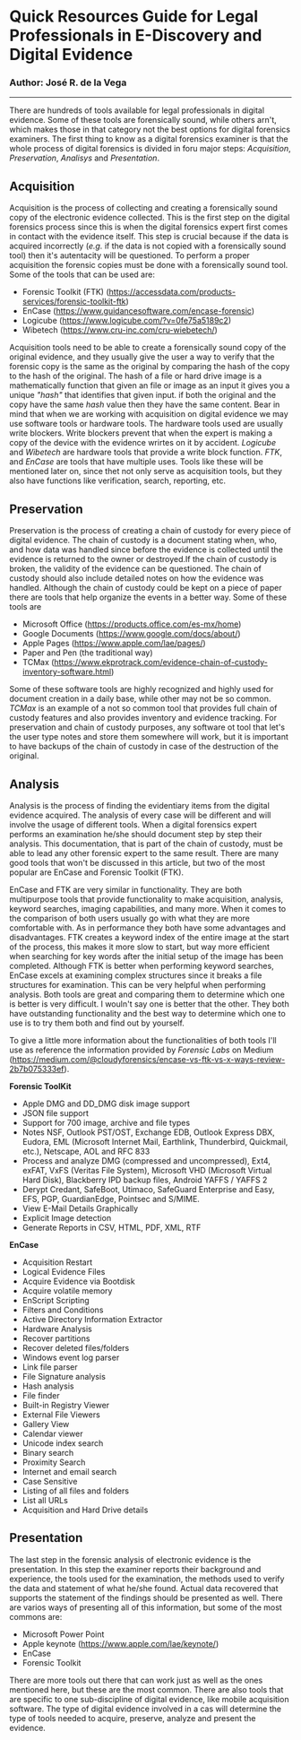 # Quick Resources Guide for Legal Professionals in E-Discovery and Digital Evidence
### Author: José R. de la Vega
---
There are hundreds of tools available for legal professionals in digital evidence. Some of these tools are forensically sound, while others arn't, which makes those in that category not the best options for digital forensics examiners. The first thing to know as a digital forensics examiner is that the whole process of digital forensics is divided in foru major steps: _Acquisition_, _Preservation_, _Analisys_ and _Presentation_.

## Acquisition
Acquisition is the process of collecting and creating a forensically sound copy of the electronic evidence collected. This is the first step on the digital forensics process since this is when the digital forensics expert first comes in contact with the evidence itself. This step is crucial because if the data is acquired incorrectly (_e.g._ if the data is not copied with a forensically sound tool) then it's autentacity will be questioned. To perform a proper acquisition the forensic copies must be done with a forensically sound tool. Some of the tools that can be used are:
* Forensic Toolkit (FTK) (<https://accessdata.com/products-services/forensic-toolkit-ftk>)
* EnCase (<https://www.guidancesoftware.com/encase-forensic>)
* Logicube (<https://www.logicube.com/?v=0fe75a5189c2>)
* Wibetech (<https://www.cru-inc.com/cru-wiebetech/>)

Acquisition tools need to be able to create a forensically sound copy of the original evidence, and they usually give the user a way to verify that the forensic copy is the same as the original by comparing the hash of the copy to the hash of the original. The hash of a file or hard drive image is a mathematically function that given an file or image as an input it gives you a unique _"hash"_ that identifies that given input. if both the original and the copy have the same _hash_ value then they have the same content. Bear in mind that when we are working with acquisition on digital evidence we may use software tools or hardware tools. The hardware tools used are usually write blockers. Write blockers prevent that when the expert is making a copy of the device with the evidence wrirtes on it by accident. _Logicube_ and _Wibetech_ are hardware tools that provide a write block function. _FTK_, and _EnCase_ are tools that have multiple uses. Tools like these will be mentioned later on, since thet not only serve as acquisition tools, but they also have functions like verification, search, reporting, etc.

## Preservation
Preservation is the process of creating a chain of custody for every piece of digital evidence. The chain of custody is a document stating when, who, and how data was handled since before the evidence is collected until the evidence is returned to the owner or destroyed.If the chain of custody is broken, the validity of the evidence can be questioned. The chain of custody should also include detailed notes on how the evidence was handled. Although the chain of custody could be kept on a piece of paper there are tools that help organize the events in a better way. Some of these tools are
* Microsoft Office (<https://products.office.com/es-mx/home>)
* Google Documents (<https://www.google.com/docs/about/>)
* Apple Pages (<https://www.apple.com/lae/pages/>)
* Paper and Pen (the traditional way)
* TCMax (<https://www.ekprotrack.com/evidence-chain-of-custody-inventory-software.html>)

Some of these software tools are highly recognized and highly used for document creation in a daily base, while other may not be so common. _TCMax_ is an example of a not so common tool that provides full chain of custody features and also provides inventory and evidence tracking. For preservation and chain of custody purposes, any software ot tool that let's the user type notes and store them somewhere will work, but it is important to have backups of the chain of custody in case of the destruction of the original.

## Analysis
Analysis is the process of finding the evidentiary items from the digital evidence acquired. The analysis of every case will be different and will involve the usage of different tools. When a digital forensics expert performs an examination he/she should document step by step their analysis. This documentation, that is part of the chain of custody, must be able to lead any other forensic expert to the same result. There are many good tools that won't be discussed in this article, but two of the most popular are EnCase and Forensic Toolkit (FTK).

EnCase and FTK are very similar in functionality. They are both multipurpose tools that provide functionality to make acquisition, analysis, keyword searches, imaging capabilities, and many more. When it comes to the comparison of both users usually go with what they are more comfortable with. As in performance they both have some advantages and disadvantages. FTK creates a keyword index of the entire image at the start of the process, this makes it more slow to start, but way more efficient when searching for key words after the initial setup of the image has been completed. Although FTK is better when performing keyword searches, EnCase excels at examining complex structures since it breaks a file structures for examination. This can be very helpful when performing analysis. Both tools are great and comparing them to determine which one is better is very difficult. I wouln't say one is better that the other. They both have outstanding functionality and the best way to determine which one to use is to try them both and find out by yourself.

To give a little more information about the functionalities of both tools I'll use as reference the information provided by _Forensic Labs_ on Medium (<https://medium.com/@cloudyforensics/encase-vs-ftk-vs-x-ways-review-2b7b075333ef>).

**Forensic ToolKit**
* Apple DMG and DD_DMG disk image support
* JSON file support
* Support for 700 image, archive and file types
* Notes NSF, Outlook PST/OST, Exchange EDB, Outlook Express DBX, Eudora, EML (Microsoft Internet Mail, Earthlink, Thunderbird, Quickmail, etc.), Netscape, AOL and RFC 833
* Process and analyze DMG (compressed and uncompressed), Ext4, exFAT, VxFS (Veritas File System), Microsoft VHD (Microsoft Virtual Hard Disk), Blackberry IPD backup files, Android YAFFS / YAFFS 2
* Derypt Credant, SafeBoot, Utimaco, SafeGuard Enterprise and Easy, EFS, PGP, GuardianEdge, Pointsec and S/MIME.
* View E-Mail Details Graphically
* Explicit Image detection
* Generate Reports in CSV, HTML, PDF, XML, RTF

**EnCase**
* Acquisition Restart
* Logical Evidence Files
* Acquire Evidence via Bootdisk
* Acquire volatile memory
* EnScript Scripting
* Filters and Conditions
* Active Directory Information Extractor
* Hardware Analysis
* Recover partitions
* Recover deleted files/folders
* Windows event log parser
* Link file parser
* File Signature analysis
* Hash analysis
* File finder
* Built-in Registry Viewer
* External File Viewers
* Gallery View
* Calendar viewer
* Unicode index search
* Binary search
* Proximity Search
* Internet and email search
* Case Sensitive
* Listing of all files and folders
* List all URLs
* Acquisition and Hard Drive details

## Presentation
The last step in the forensic analysis of electronic evidence is the presentation. In this step the examiner reports their background and experience, the tools used for the examination, the methods used to verify the data and statement of what he/she found. Actual data recovered that supports the statement of the findings should be presented as well. There are varios ways of presenting all of this information, but some of the most commons are:
* Microsoft Power Point 
* Apple keynote (<https://www.apple.com/lae/keynote/>)
* EnCase
* Forensic Toolkit

There are more tools out there that can work just as well as the ones mentioned here, but these are the most common. There are also tools that are specific to one sub-discipline of digital evidence, like mobile acquisition software. The  type of digital evidence involved in a cas will determine the type of tools needed to acquire, preserve, analyze and present the evidence. 
